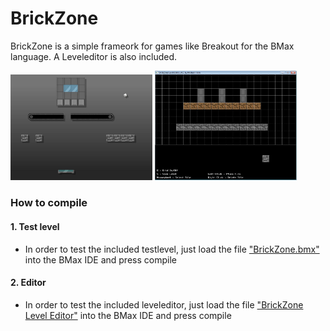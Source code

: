 # BrickZone

BrickZone is a simple frameork for games like Breakout for the BMax language.
A Leveleditor is also included.

<img src = docs/game.jpg width = "45%"></img>
<img src = docs/editor.jpg width = "45%"></img>


### How to compile

#### 1. Test level
  - In order to test the included testlevel, just load the file ["BrickZone.bmx"](BrickZone.bmx) into the BMax IDE and press compile
#### 2. Editor
  - In order to test the included leveleditor, just load the file ["BrickZone Level Editor"](BrickZoneLevelEditor_v0.1.bmx") into the BMax IDE and press compile
